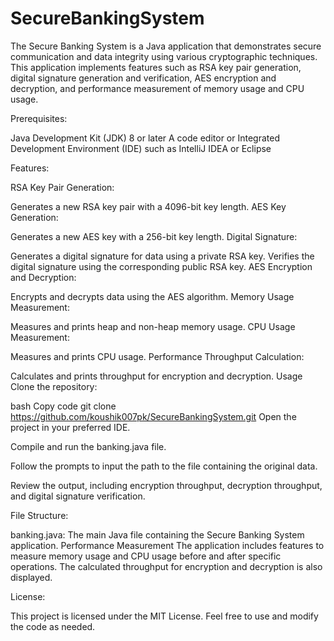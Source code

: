 # SecureBankingSystem
The Secure Banking System is a Java application that demonstrates secure communication and data integrity using various cryptographic techniques. This application implements features such as RSA key pair generation, digital signature generation and verification, AES encryption and decryption, and performance measurement of memory usage and CPU usage.


Prerequisites:

Java Development Kit (JDK) 8 or later
A code editor or Integrated Development Environment (IDE) such as IntelliJ IDEA or Eclipse

Features:

RSA Key Pair Generation:

Generates a new RSA key pair with a 4096-bit key length.
AES Key Generation:

Generates a new AES key with a 256-bit key length.
Digital Signature:

Generates a digital signature for data using a private RSA key.
Verifies the digital signature using the corresponding public RSA key.
AES Encryption and Decryption:

Encrypts and decrypts data using the AES algorithm.
Memory Usage Measurement:

Measures and prints heap and non-heap memory usage.
CPU Usage Measurement:

Measures and prints CPU usage.
Performance Throughput Calculation:

Calculates and prints throughput for encryption and decryption.
Usage
Clone the repository:

bash
Copy code
git clone https://github.com/koushik007pk/SecureBankingSystem.git
Open the project in your preferred IDE.

Compile and run the banking.java file.

Follow the prompts to input the path to the file containing the original data.

Review the output, including encryption throughput, decryption throughput, and digital signature verification.

File Structure:

banking.java: The main Java file containing the Secure Banking System application.
Performance Measurement
The application includes features to measure memory usage and CPU usage before and after specific operations. The calculated throughput for encryption and decryption is also displayed.

License:

This project is licensed under the MIT License. Feel free to use and modify the code as needed.
